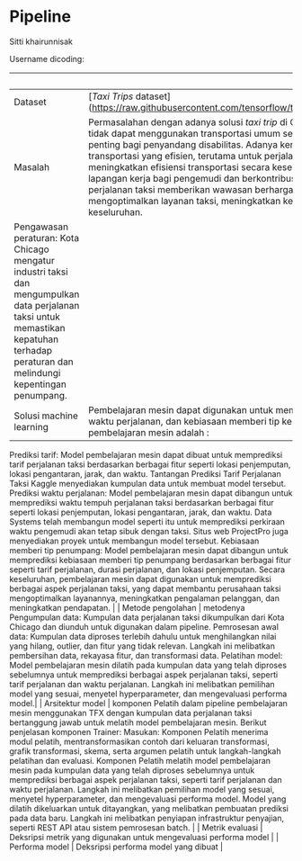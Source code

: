 # Pipeline
Sitti khairunnisak

Username dicoding:

| | Deskripsi |
| ----------- | --------------------------------------------------------------------------------------------------------------------------------------------------------------------- |
| Dataset | [_Taxi Trips_ dataset] (https://raw.githubusercontent.com/tensorflow/tfx/master/tfx/examples/chicago_taxi_pipeline/data/simple/data.csv)) |
| Masalah | Permasalahan dengan adanya solusi _taxi trip_ di Chicago adalah adanya masyarakat penyandang disabilitas yang tidak dapat menggunakan transportasi umum sehingga taksi menjadi solusi menyediakan alternatif transportasi penting bagi penyandang disabilitas. Adanya kemacetan lalu lintas dan dengan taksi dapat memberikan layanan transportasi yang efisien, terutama untuk perjalanan jarak pendek, sehingga mengurangi kemacetan lalu lintas dan meningkatkan efisiensi transportasi secara keseluruhan. Industri taksi juga dapat menjadi solusi menyediakan lapangan kerja bagi pengemudi dan berkontribusi terhadap perekonomian lokal. Analisis data: Kumpulan data perjalanan taksi memberikan wawasan berharga mengenai permintaan transportasi taksi dan dapat digunakan untuk mengoptimalkan layanan taksi, meningkatkan keselamatan, dan meningkatkan pengalaman pelanggan secara keseluruhan.
Pengawasan peraturan: Kota Chicago mengatur industri taksi dan mengumpulkan data perjalanan taksi untuk memastikan kepatuhan terhadap peraturan dan melindungi kepentingan penumpang.|
| Solusi machine learning |Pembelajaran mesin dapat digunakan untuk memprediksi berbagai aspek perjalanan taksi, seperti tarif perjalanan, waktu perjalanan, dan kebiasaan memberi tip kepada penumpang. beberapa solusi yang dapat diperoleh dari model pembelajaran mesin adalah :
Prediksi tarif: Model pembelajaran mesin dapat dibuat untuk memprediksi tarif perjalanan taksi berdasarkan berbagai fitur seperti lokasi penjemputan, lokasi pengantaran, jarak, dan waktu. Tantangan Prediksi Tarif Perjalanan Taksi Kaggle menyediakan kumpulan data untuk membuat model tersebut. Prediksi waktu perjalanan: Model pembelajaran mesin dapat dibangun untuk memprediksi waktu tempuh perjalanan taksi berdasarkan berbagai fitur seperti lokasi penjemputan, lokasi pengantaran, jarak, dan waktu. Data Systems telah membangun model seperti itu untuk memprediksi perkiraan waktu pengemudi akan tetap sibuk dengan taksi. Situs web ProjectPro juga menyediakan proyek untuk membangun model tersebut.
Kebiasaan memberi tip penumpang: Model pembelajaran mesin dapat dibangun untuk memprediksi kebiasaan memberi tip penumpang berdasarkan berbagai fitur seperti tarif perjalanan, durasi perjalanan, dan lokasi penjemputan. Secara keseluruhan, pembelajaran mesin dapat digunakan untuk memprediksi berbagai aspek perjalanan taksi, yang dapat membantu perusahaan taksi mengoptimalkan layanannya, meningkatkan pengalaman pelanggan, dan meningkatkan pendapatan. |
| Metode pengolahan | metodenya Pengumpulan data: Kumpulan data perjalanan taksi dikumpulkan dari Kota Chicago dan diunduh untuk digunakan dalam pipeline. Pemrosesan awal data: Kumpulan data diproses terlebih dahulu untuk menghilangkan nilai yang hilang, outlier, dan fitur yang tidak relevan. Langkah ini melibatkan pembersihan data, rekayasa fitur, dan transformasi data. Pelatihan model: Model pembelajaran mesin dilatih pada kumpulan data yang telah diproses sebelumnya untuk memprediksi berbagai aspek perjalanan taksi, seperti tarif perjalanan dan waktu perjalanan. Langkah ini melibatkan pemilihan model yang sesuai, menyetel hyperparameter, dan mengevaluasi performa model.|
| Arsitektur model | komponen Pelatih dalam pipeline pembelajaran mesin menggunakan TFX dengan kumpulan data perjalanan taksi bertanggung jawab untuk melatih model pembelajaran mesin. Berikut penjelasan komponen Trainer:
Masukan: Komponen Pelatih menerima modul pelatih, mentransformasikan contoh dari keluaran transformasi, grafik transformasi, skema, serta argumen pelatih untuk langkah-langkah pelatihan dan evaluasi. Komponen Pelatih melatih model pembelajaran mesin pada kumpulan data yang telah diproses sebelumnya untuk memprediksi berbagai aspek perjalanan taksi, seperti tarif perjalanan dan waktu perjalanan. Langkah ini melibatkan pemilihan model yang sesuai, menyetel hyperparameter, dan mengevaluasi performa model. Model yang dilatih dikeluarkan untuk ditayangkan, yang melibatkan pembuatan prediksi pada data baru. Langkah ini melibatkan penyiapan infrastruktur penyajian, seperti REST API atau sistem pemrosesan batch. |
| Metrik evaluasi | Deksripsi metrik yang digunakan untuk mengevaluasi performa model |
| Performa model | Deksripsi performa model yang dibuat |
